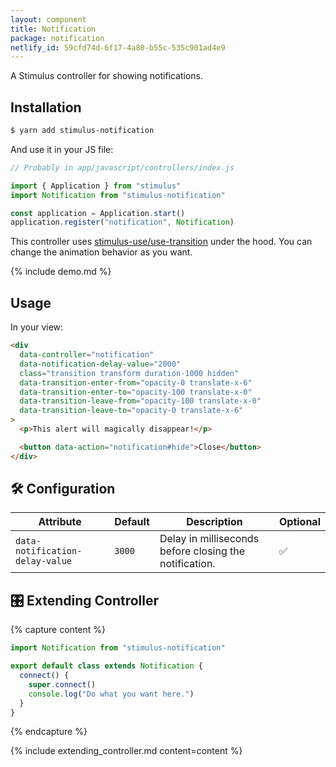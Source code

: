 ```yaml
---
layout: component
title: Notification
package: notification
netlify_id: 59cfd74d-6f17-4a80-b55c-535c901ad4e9
---
```


A Stimulus controller for showing notifications.

## Installation

```bash
$ yarn add stimulus-notification
```

And use it in your JS file:
```js
// Probably in app/javascript/controllers/index.js

import { Application } from "stimulus"
import Notification from "stimulus-notification"

const application = Application.start()
application.register("notification", Notification)
```

This controller uses [stimulus-use/use-transition](https://stimulus-use.github.io/stimulus-use/#/use-transition) under the hood. You can change the animation behavior as you want.

{% include demo.md %}

## Usage

In your view:
```html
<div
  data-controller="notification"
  data-notification-delay-value="2000"
  class="transition transform duration-1000 hidden"
  data-transition-enter-from="opacity-0 translate-x-6"
  data-transition-enter-to="opacity-100 translate-x-0"
  data-transition-leave-from="opacity-100 translate-x-0"
  data-transition-leave-to="opacity-0 translate-x-6"
>
  <p>This alert will magically disappear!</p>

  <button data-action="notification#hide">Close</button>
</div>
```

## 🛠 Configuration

| Attribute | Default | Description | Optional |
| --------- | ------- | ----------- | -------- |
| `data-notification-delay-value` | `3000` | Delay in milliseconds before closing the notification. | ✅ |


## 🎛 Extending Controller

{% capture content %}
```js
import Notification from "stimulus-notification"

export default class extends Notification {
  connect() {
    super.connect()
    console.log("Do what you want here.")
  }
}
```
{% endcapture %}

{% include extending_controller.md content=content %}
